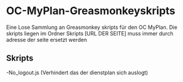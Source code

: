 # OC-MyPlan-Greasmonkeyskripts

Eine Lose Sammlung an Greasmonkey skripts für den OC MyPlan. Die skripts liegen im Ordner Skripts
[URL DER SEITE] muss immer durch adresse der seite ersetzt werden

## Skripts

-No_logout.js (Verhindert das der dienstplan sich auslogt)
